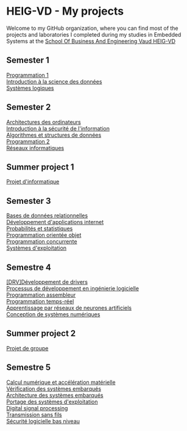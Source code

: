 # HEIG-VD - My projects

Welcome to my GitHub organization, where you can find most of the projects and laboratories I completed during my studies in Embedded Systems at the [School Of Business And Engineering Vaud HEIG-VD](https://heig-vd.ch/)

## Semester 1
[Programmation 1]() <br>
[Introduction à la science des données]() <br>
[Systèmes logiques]() <br>
## Semester 2
[Architectures des ordinateurs ]()<br>
[Introduction à la sécurité de l'information]()<br>
[Algorithmes et structures de données]()<br>
[Programmation 2]()<br>
[Réseaux informatiques]()<br>
## Summer project 1 
[Projet d'informatique]()<br>
## Semester 3
[Bases de données relationnelles]()<br>
[Développement d'applications internet]()<br>
[Probabilités et statistiques]()<br>
[Programmation orientée objet ]()<br>
[Programmation concurrente]()<br>
[Systèmes d'exploitation]()<br>
## Semestre 4
[[DRV]Développement de drivers](https://github.com/HEIG-VD-RD/Driver)<br>
[Processus de développement en ingénierie logicielle ]()<br>
[Programmation assembleur]()<br>
[Programmation temps-réel]()<br>
[Apprentissage par réseaux de neurones artificiels]()<br>
[Conception de systèmes numériques]()<br>
## Summer project 2
[Projet de groupe]()<br>
## Semestre 5
[Calcul numérique et accélération matérielle]()<br>
[Vérification des systèmes embarqués]()<br>
[Architecture des systèmes embarqués]()<br>
[Portage des systèmes d'exploitation]()<br>
[Digital signal processing]()<br>
[Transmission sans fils]()<br>
[Sécurité logicielle bas niveau]()<br>


